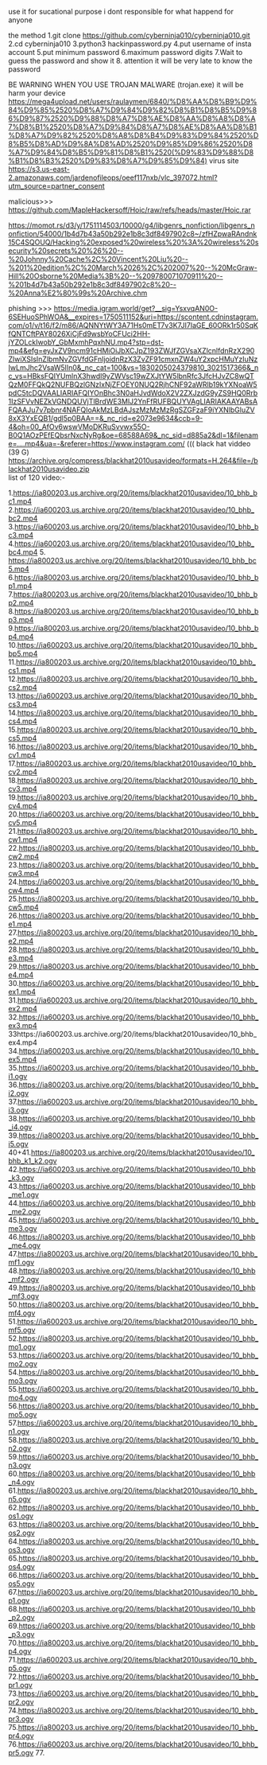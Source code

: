 use it for sucational purpose 
i dont responsible for what happend for anyone 

the method 
1.git clone https://github.com/cyberninja010/cyberninja010.git
2.cd cyberninja010
3.python3 hackinpassword.py
4.put username of insta account
5.put minimum password
6.maximum password digits
7.Wait to guess the password and show it
8. attention it will be very late to know the password 


BE WARNING WHEN YOU USE TROJAN MALWARE (trojan.exe) it will be harm your device
    https://mega4upload.net/users/raulaymen/6840/%D8%AA%D8%B9%D9%84%D9%85%2520%D8%A7%D9%84%D9%82%D8%B1%D8%B5%D9%86%D9%87%2520%D9%88%D8%A7%D8%AE%D8%AA%D8%A8%D8%A7%D8%B1%2520%D8%A7%D9%84%D8%A7%D8%AE%D8%AA%D8%B1%D8%A7%D9%82%2520%D8%A8%D8%B4%D9%83%D9%84%2520%D8%B5%D8%AD%D9%8A%D8%AD%2520%D9%85%D9%86%2520%D8%A7%D9%84%D8%B5%D9%81%D8%B1%2520(%D9%83%D9%88%D8%B1%D8%B3%2520%D9%83%D8%A7%D9%85%D9%84)
     virus site https://s3.us-east-2.amazonaws.com/jardenofileops/oeef117nxb/vlc_397072.html?utm_source=partner_consent

malicious>>>
https://github.com/MapleHackersoff/Hoic/raw/refs/heads/master/Hoic.rar

https://momot.rs/d3/y/1751114503/10000/g4/libgenrs_nonfiction/libgenrs_nonfiction/54000/1b4d7b43a50b292e1b8c3df8497902c8~/zfHZpwaRAndnk15C4SQOUQ/Hacking%20exposed%20wireless%20%3A%20wireless%20security%20secrets%20%26%20--%20Johnny%20Cache%2C%20Vincent%20Liu%20--%201%20edition%2C%20March%2026%2C%202007%20--%20McGraw-Hill%20Osborne%20Media%3B%20--%209780071070911%20--%201b4d7b43a50b292e1b8c3df8497902c8%20--%20Anna%E2%80%99s%20Archive.chm

phishing >>>
 https://media.igram.world/get?__sig=YsxvqAN0O-6SEHuoSPhWOA&__expires=1750511152&uri=https://scontent.cdninstagram.com/o1/v/t16/f2/m86/AQNNYtWY3A71Hs0mET7v3K7JI7laGE_60ORk1r50SqKfQNTCftPAY8026XiCjFd9wsbYoCFUci2HH-jYZOLckIwobY_GbMxmhPqxhNU.mp4?stp=dst-mp4&efg=eyJxZV9ncm91cHMiOiJbXCJpZ193ZWJfZGVsaXZlcnlfdnRzX290ZlwiXSIsInZlbmNvZGVfdGFnIjoidnRzX3ZvZF91cmxnZW4uY2xpcHMuYzIuNzIwLmJhc2VsaW5lIn0&_nc_cat=100&vs=1830205024379810_3021517366&_nc_vs=HBksFQIYUmlnX3hwdl9yZWVsc19wZXJtYW5lbnRfc3JfcHJvZC8wQTQzM0FFQkQ2NUFBQzlGNzIxNjZFOEY0NUQ2RjhCNF92aWRlb19kYXNoaW5pdC5tcDQVAALIARIAFQIYOnBhc3N0aHJvdWdoX2V2ZXJzdG9yZS9HQ0Rrb1IzSFVvNEZkVGNDQUVjTlBrdWE3MlJ2YnFfRUFBQUYVAgLIARIAKAAYABsAFQAAJu7v7pbnr4NAFQIoAkMzLBdAJszMzMzMzRgSZGFzaF9iYXNlbGluZV8xX3YxEQB1/gdl5p0BAA==&_nc_rid=e2073e9634&ccb=9-4&oh=00_AfOv6wswVMoDKRuSvvwx55O-B0Q1AOzPEfEQbsrNxcNyRg&oe=68588A69&_nc_sid=d885a2&dl=1&filename=....mp4&ua=-&referer=https://www.instagram.com/
(((
black hat viddeo (39 G)
 https://archive.org/compress/blackhat2010usavideo/formats=H.264&file=/blackhat2010usavideo.zip   
 list of 120 video:-
 
1.https://ia800203.us.archive.org/20/items/blackhat2010usavideo/10_bhb_bc1.mp4 2.https://ia600203.us.archive.org/20/items/blackhat2010usavideo/10_bhb_bc2.mp4 3.https://ia600203.us.archive.org/20/items/blackhat2010usavideo/10_bhb_bc3.mp4 4.https://ia600203.us.archive.org/20/items/blackhat2010usavideo/10_bhb_bc4.mp4
5. https://ia800203.us.archive.org/20/items/blackhat2010usavideo/10_bhb_bc5.mp4 6.https://ia800203.us.archive.org/20/items/blackhat2010usavideo/10_bhb_bp1.mp4
7.https://ia800203.us.archive.org/20/items/blackhat2010usavideo/10_bhb_bp2.mp4 8.https://ia800203.us.archive.org/20/items/blackhat2010usavideo/10_bhb_bp3.mp4
9.https://ia800203.us.archive.org/20/items/blackhat2010usavideo/10_bhb_bp4.mp4 10.https://ia600203.us.archive.org/20/items/blackhat2010usavideo/10_bhb_bp5.mp4
11.https://ia800203.us.archive.org/20/items/blackhat2010usavideo/10_bhb_cs1.mp4 12.https://ia800203.us.archive.org/20/items/blackhat2010usavideo/10_bhb_cs2.mp4
13.https://ia600203.us.archive.org/20/items/blackhat2010usavideo/10_bhb_cs3.mp4 14.https://ia800203.us.archive.org/20/items/blackhat2010usavideo/10_bhb_cs4.mp4
15.https://ia800203.us.archive.org/20/items/blackhat2010usavideo/10_bhb_cs5.mp4 16.https://ia800203.us.archive.org/20/items/blackhat2010usavideo/10_bhb_cv1.mp4
17.https://ia800203.us.archive.org/20/items/blackhat2010usavideo/10_bhb_cv2.mp4 18.https://ia800203.us.archive.org/20/items/blackhat2010usavideo/10_bhb_cv3.mp4
19.https://ia800203.us.archive.org/20/items/blackhat2010usavideo/10_bhb_cv4.mp4 20.https://ia600203.us.archive.org/20/items/blackhat2010usavideo/10_bhb_cv5.mp4
21.https://ia800203.us.archive.org/20/items/blackhat2010usavideo/10_bhb_cw1.mp4 22.https://ia800203.us.archive.org/20/items/blackhat2010usavideo/10_bhb_cw2.mp4
23.https://ia800203.us.archive.org/20/items/blackhat2010usavideo/10_bhb_cw3.mp4 24.https://ia600203.us.archive.org/20/items/blackhat2010usavideo/10_bhb_cw4.mp4
25.https://ia800203.us.archive.org/20/items/blackhat2010usavideo/10_bhb_cw5.mp4 26.https://ia800203.us.archive.org/20/items/blackhat2010usavideo/10_bhb_e1.mp4
27.https://ia800203.us.archive.org/20/items/blackhat2010usavideo/10_bhb_e2.mp4 28.https://ia800203.us.archive.org/20/items/blackhat2010usavideo/10_bhb_e3.mp4
29.https://ia800203.us.archive.org/20/items/blackhat2010usavideo/10_bhb_e4.mp4 30.https://ia600203.us.archive.org/20/items/blackhat2010usavideo/10_bhb_ex1.mp4
31.https://ia600203.us.archive.org/20/items/blackhat2010usavideo/10_bhb_ex2.mp4 32.https://ia600203.us.archive.org/20/items/blackhat2010usavideo/10_bhb_ex3.mp4
33https://ia600203.us.archive.org/20/items/blackhat2010usavideo/10_bhb_ex4.mp4 34.https://ia600203.us.archive.org/20/items/blackhat2010usavideo/10_bhb_ex5.mp4
35.https://ia600203.us.archive.org/20/items/blackhat2010usavideo/10_bhb_i1.ogv 36.https://ia800203.us.archive.org/20/items/blackhat2010usavideo/10_bhb_i2.ogv
37.https://ia600203.us.archive.org/20/items/blackhat2010usavideo/10_bhb_i3.ogv 38.https://ia600203.us.archive.org/20/items/blackhat2010usavideo/10_bhb_i4.ogv 
39.https://ia800203.us.archive.org/20/items/blackhat2010usavideo/10_bhb_i5.ogv 40+41.https://ia800203.us.archive.org/20/items/blackhat2010usavideo/10_bhb_k1_k2.ogv
42.https://ia600203.us.archive.org/20/items/blackhat2010usavideo/10_bhb_k3.ogv 43.https://ia600203.us.archive.org/20/items/blackhat2010usavideo/10_bhb_me1.ogv
44.https://ia600203.us.archive.org/20/items/blackhat2010usavideo/10_bhb_me2.ogv 45.https://ia600203.us.archive.org/20/items/blackhat2010usavideo/10_bhb_me3.ogv
46.https://ia800203.us.archive.org/20/items/blackhat2010usavideo/10_bhb_me4.ogv 47.https://ia800203.us.archive.org/20/items/blackhat2010usavideo/10_bhb_mf1.ogv
48.https://ia800203.us.archive.org/20/items/blackhat2010usavideo/10_bhb_mf2.ogv 49.https://ia800203.us.archive.org/20/items/blackhat2010usavideo/10_bhb_mf3.ogv
50.https://ia800203.us.archive.org/20/items/blackhat2010usavideo/10_bhb_mf4.ogv 51.https://ia600203.us.archive.org/20/items/blackhat2010usavideo/10_bhb_mf5.ogv
52.https://ia800203.us.archive.org/20/items/blackhat2010usavideo/10_bhb_mo1.ogv 53.https://ia600203.us.archive.org/20/items/blackhat2010usavideo/10_bhb_mo2.ogv
54.https://ia800203.us.archive.org/20/items/blackhat2010usavideo/10_bhb_mo3.ogv 55.https://ia600203.us.archive.org/20/items/blackhat2010usavideo/10_bhb_mo4.ogv
56.https://ia800203.us.archive.org/20/items/blackhat2010usavideo/10_bhb_mo5.ogv 57.https://ia600203.us.archive.org/20/items/blackhat2010usavideo/10_bhb_n1.ogv
58.https://ia800203.us.archive.org/20/items/blackhat2010usavideo/10_bhb_n2.ogv 59.https://ia600203.us.archive.org/20/items/blackhat2010usavideo/10_bhb_n3.ogv
60.https://ia800203.us.archive.org/20/items/blackhat2010usavideo/10_bhb_n4.ogv 61.https://ia800203.us.archive.org/20/items/blackhat2010usavideo/10_bhb_n5.ogv
62.https://ia800203.us.archive.org/20/items/blackhat2010usavideo/10_bhb_os1.ogv 63.https://ia800203.us.archive.org/20/items/blackhat2010usavideo/10_bhb_os2.ogv
64.https://ia800203.us.archive.org/20/items/blackhat2010usavideo/10_bhb_os3.ogv 65.https://ia800203.us.archive.org/20/items/blackhat2010usavideo/10_bhb_os4.ogv
66.https://ia600203.us.archive.org/20/items/blackhat2010usavideo/10_bhb_os5.ogv 67.https://ia600203.us.archive.org/20/items/blackhat2010usavideo/10_bhb_p1.ogv
68.https://ia600203.us.archive.org/20/items/blackhat2010usavideo/10_bhb_p2.ogv 69.https://ia600203.us.archive.org/20/items/blackhat2010usavideo/10_bhb_p3.ogv
70.https://ia800203.us.archive.org/20/items/blackhat2010usavideo/10_bhb_p4.ogv 71.https://ia600203.us.archive.org/20/items/blackhat2010usavideo/10_bhb_p5.ogv 
72.https://ia600203.us.archive.org/20/items/blackhat2010usavideo/10_bhb_pr1.ogv 73.https://ia600203.us.archive.org/20/items/blackhat2010usavideo/10_bhb_pr2.ogv
74.https://ia800203.us.archive.org/20/items/blackhat2010usavideo/10_bhb_pr3.ogv 75.https://ia800203.us.archive.org/20/items/blackhat2010usavideo/10_bhb_pr4.ogv
76.https://ia600203.us.archive.org/20/items/blackhat2010usavideo/10_bhb_pr5.ogv 77.
